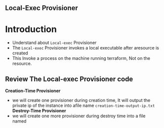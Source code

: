 ## Local-Exec Provisioner
# Introduction
- Understand about `Local-exec` Provisioner
- The `Local-exec` Provisioner invokes a local executable after aresource is created 
- This Invoke a process on the machine running terraform, Not on the resource.

## Review The Local-exec Provisioner code
**Creation-Time Provisioner**
- we will create one provisioner during creation time, It will output the private ip of the instance into afile name `creation-time-output-ip.txt`
**Destroy-Time Provisioner**
- we will create one more provisioner during destroy time into a file named

